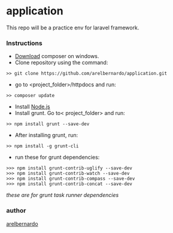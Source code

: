 # application
This repo will be a practice env for laravel framework.

### Instructions
* [Download](https://getcomposer.org/download/) composer on windows.
* Clone repository using the command:
```
>> git clone https://github.com/arelbernardo/application.git
```
* go to <project_folder>/httpdocs and run:
```
>> composer update
```
* Install [Node.js](https://nodejs.org/en/)
* Install grunt. Go to< project_folder> and run:
```
>> npm install grunt --save-dev
```
* After installing grunt, run:
```
>> npm install -g grunt-cli
```
* run these for grunt dependencies:
```
>>> npm install grunt-contrib-uglify --save-dev
>>> npm install grunt-contrib-watch --save-dev
>>> npm install grunt-contrib-compass --save-dev
>>> npm install grunt-contrib-concat --save-dev
```
_these are for grunt task runner dependencies_



### author
[arelbernardo](https://www.facebook.com/arelbernardo)
